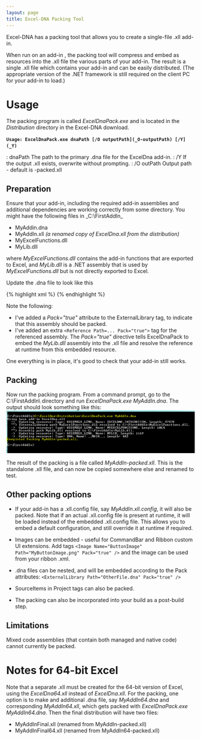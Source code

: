 ```yaml
---
layout: page
title: Excel-DNA Packing Tool
---
```


Excel-DNA has a packing tool that allows you to create a single-file .xll add-in. 

When run on an add-in , the packing tool will compress and embed as resources into the .xll file the various parts of your add-in. The result is a single .xll file which contains your add-in and can be easily distributed. (The appropriate version of the .NET framework is still required on the client PC for your add-in to load.)

# Usage

The packing program is called _ExcelDnaPack.exe_ and is located in the _Distribution_ directory in the Excel-DNA download.

**`Usage: ExcelDnaPack.exe dnaPath [/O outputPath](_O-outputPath) [/Y](_Y)`**

:  dnaPath      The path to the primary .dna file for the ExcelDna add-in.
:  /Y           If the output .xll exists, overwrite without prompting.
:  /O outPath   Output path - default is <dnaPath>-packed.xll

## Preparation

Ensure that your add-in, including the required add-in assemblies and additional dependencies are working correctly from some directory. You might have the following files in _C:\FirstAddIn\_

- MyAddin.dna
- MyAddIn.xll _(a renamed copy of ExcelDna.xll from the distribution)_
- MyExcelFunctions.dll
- MyLib.dll

where _MyExcelFunctions.dll_ contains the add-in functions that are exported to Excel, and _MyLib.dll_ is a .NET assembly that is used by _MyExcelFunctions.dll_ but is not directly exported to Excel.

Update the .dna file to look like this

{% highlight xml %}
    <DnaLibrary Name="My First AddIn" RuntimeVersion="v4.0" >
        <ExternalLibrary Path="MyExcelFunctions.dll" Pack="true" />
        <Reference Path="MyLib.dll" Pack="true" />
    </DnaLibrary>
{% endhighlight %}

Note the following:
- I've added a _Pack="true"_ attribute to the ExternalLibrary tag, to indicate that this assembly should be packed.
- I've added an extra `<Reference Path=... Pack="true">` tag for the referenced assembly. The _Pack="true"_ directive tells ExcelDnaPack to embed the _MyLib.dll_ assembly into the .xll file and resolve the reference at runtime from this embedded resource.

One everything is in place, it's good to check that your add-in still works.

## Packing

Now run the packing program. From a command prompt, go to the C:\FirstAddIn\ directory and run _ExcelDnaPack.exe MyAddIn.dna_.
The output should look something like this:
![](assets/Excel-DNA_Packing_Tool_Packing_CommandLine_Output.PNG)

The result of the packing is a file called _MyAddIn-packed.xll_. This is the standalone .xll file, and can now be copied somewhere else and renamed to test.

## Other packing options

* If your add-in has a .xll.config file, say _MyAddIn.xll.config_, it will also be packed. Note that if an actual .xll.config file is present at runtime, it will be loaded instead of the embedded .xll.config file. This allows you to embed a default configuration, and still override it at runtime if required.

* Images can be embedded - useful for CommandBar and Ribbon custom UI extensions. Add tags
`<Image Name="ButtonImage" Path="MyButtonImage.png" Pack="true" />`
 and the image can be used from your ribbon .xml.

* .dna files can be nested, and will be embedded according to the Pack attributes:
`<ExternalLibrary Path="OtherFile.dna" Pack="true" />`
* SourceItems in Project tags can also be packed.

* The packing can also be incorporated into your build as a post-build step.

## Limitations

Mixed code assemblies (that contain both managed and native code) cannot currently be packed.

# Notes for 64-bit Excel

Note that a separate .xll must be created for the 64-bit version of Excel, using the _ExcelDna64.xll_ instead of _ExcelDna.xll_. For the packing, one option is to make and additional .dna file, say _MyAddIn64.dna_ and corresponding _MyAddIn64.xll_, which gets packed with _ExcelDnaPack.exe MyAddIn64.dna_. Then the final distribution will have two files:
- MyAddInFinal.xll (renamed from MyAddIn-packed.xll)
- MyAddInFinal64.xll (renamed from MyAddIn64-packed.xll)